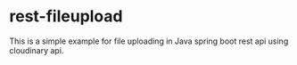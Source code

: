 # rest-fileupload
This is a simple example for file uploading in Java spring boot rest api using cloudinary api.
